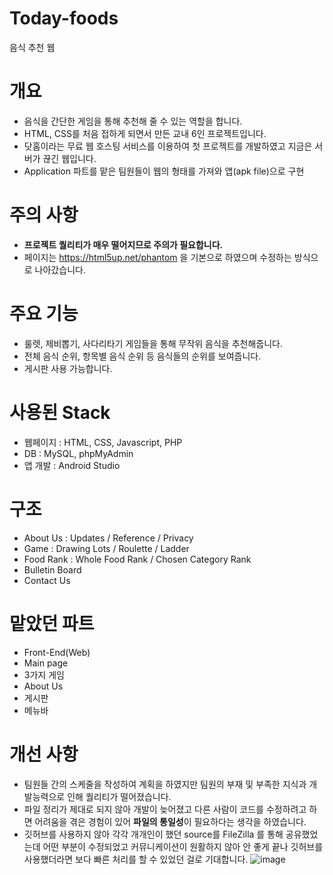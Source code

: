 # Today-foods
음식 추천 웹
# 개요
- 음식을 간단한 게임을 통해 추천해 줄 수 있는 역할을 합니다.
- HTML, CSS를 처음 접하게 되면서 만든 교내 6인 프로젝트입니다.
- 닷홈이라는 무료 웹 호스팅 서비스를 이용하여 첫 프로젝트를 개발하였고 지금은 서버가 끊긴 웹입니다.
- Application 파트를 맡은 팀원들이 웹의 형태를 가져와 앱(apk file)으로 구현

# 주의 사항
- **프로젝트 퀄리티가 매우 떨어지므로 주의가 필요합니다.**
- 페이지는 https://html5up.net/phantom 을 기본으로 하였으며 수정하는 방식으로 나아갔습니다.


# 주요 기능
- 룰렛, 제비뽑기, 사다리타기 게임들을 통해 무작위 음식을 추천해줍니다.
- 전체 음식 순위, 항목별 음식 순위 등 음식들의 순위를 보여줍니다.
- 게시판 사용 가능합니다.

# 사용된 Stack
- 웹페이지 : HTML, CSS, Javascript, PHP
- DB : MySQL, phpMyAdmin
- 앱 개발 : Android Studio

# 구조
- About Us : Updates / Reference / Privacy
- Game : Drawing Lots / Roulette / Ladder
- Food Rank : Whole Food Rank / Chosen Category Rank
- Bulletin Board
- Contact Us

# 맡았던 파트
- Front-End(Web)
- Main page
- 3가지 게임
- About Us
- 게시판
- 메뉴바

# 개선 사항
- 팀원들 간의 스케줄을 작성하여 계획을 하였지만 팀원의 부재 및 부족한 지식과 개발능력으로 인해 퀄리티가 떨어졌습니다.
- 파일 정리가 제대로 되지 않아 개발이 늦어졌고 다른 사람이 코드를 수정하려고 하면 어려움을 겪은 경험이 있어 **파일의 통일성**이 필요하다는 생각을 하였습니다.
- 깃허브를 사용하지 않아 각각 개개인이 했던 source를 FileZilla 를 통해 공유했었는데 어떤 부분이 수정되었고 커뮤니케이션이 원활하지 않아 안 좋게 끝나 깃허브를 사용했더라면 보다 빠른 처리를 할 수 있었던 걸로 기대합니다.
![image](https://user-images.githubusercontent.com/97735859/155311580-a0b48a38-8f9d-4b53-bd59-b041f4c913b7.png)
